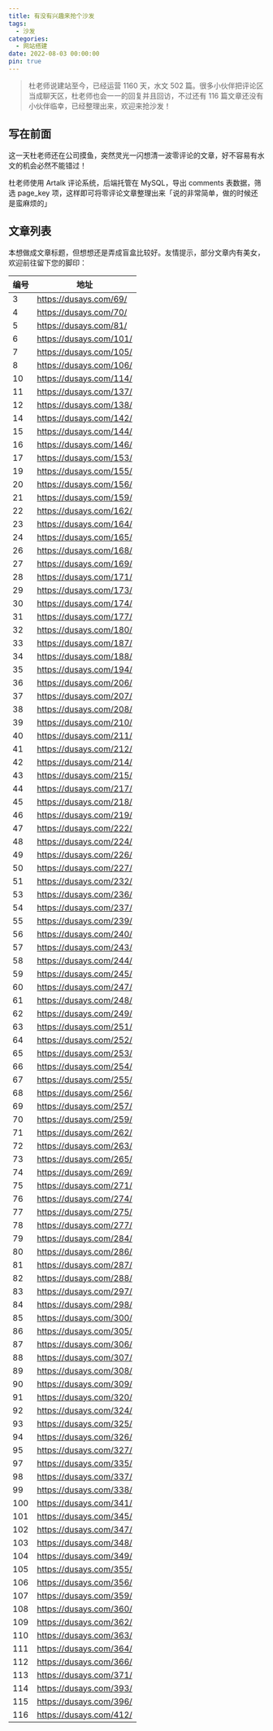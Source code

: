 ```yaml
---
title: 有没有兴趣来抢个沙发
tags:
  - 沙发
categories:
  - 网站搭建
date: 2022-08-03 00:00:00
pin: true
---
```


> 杜老师说建站至今，已经运营 1160 天，水文 502 篇。很多小伙伴把评论区当成聊天区，杜老师也会一一的回复并且回访，不过还有 116 篇文章还没有小伙伴临幸，已经整理出来，欢迎来抢沙发！

<!-- more -->

## 写在前面

这一天杜老师还在公司摸鱼，突然灵光一闪想清一波零评论的文章，好不容易有水文的机会必然不能错过！

杜老师使用 Artalk 评论系统，后端托管在 MySQL，导出 comments 表数据，筛选 page_key 项，这样即可将零评论文章整理出来「说的非常简单，做的时候还是蛮麻烦的」

## 文章列表

本想做成文章标题，但想想还是弄成盲盒比较好。友情提示，部分文章内有美女，欢迎前往留下您的脚印：

| 编号 | 地址 |
| - | - |
| 3   | https://dusays.com/69/  |
| 4   | https://dusays.com/70/  |
| 5   | https://dusays.com/81/  |
| 6   | https://dusays.com/101/ |
| 7   | https://dusays.com/105/ |
| 8   | https://dusays.com/106/ |
| 10  | https://dusays.com/114/ |
| 11  | https://dusays.com/137/ |
| 12  | https://dusays.com/138/ |
| 14  | https://dusays.com/142/ |
| 15  | https://dusays.com/144/ |
| 16  | https://dusays.com/146/ |
| 17  | https://dusays.com/153/ |
| 19  | https://dusays.com/155/ |
| 20  | https://dusays.com/156/ |
| 21  | https://dusays.com/159/ |
| 22  | https://dusays.com/162/ |
| 23  | https://dusays.com/164/ |
| 24  | https://dusays.com/165/ |
| 26  | https://dusays.com/168/ |
| 27  | https://dusays.com/169/ |
| 28  | https://dusays.com/171/ |
| 29  | https://dusays.com/173/ |
| 30  | https://dusays.com/174/ |
| 31  | https://dusays.com/177/ |
| 32  | https://dusays.com/180/ |
| 33  | https://dusays.com/187/ |
| 34  | https://dusays.com/188/ |
| 35  | https://dusays.com/194/ |
| 36  | https://dusays.com/206/ |
| 37  | https://dusays.com/207/ |
| 38  | https://dusays.com/208/ |
| 39  | https://dusays.com/210/ |
| 40  | https://dusays.com/211/ |
| 41  | https://dusays.com/212/ |
| 42  | https://dusays.com/214/ |
| 43  | https://dusays.com/215/ |
| 44  | https://dusays.com/217/ |
| 45  | https://dusays.com/218/ |
| 46  | https://dusays.com/219/ |
| 47  | https://dusays.com/222/ |
| 48  | https://dusays.com/224/ |
| 49  | https://dusays.com/226/ |
| 50  | https://dusays.com/227/ |
| 51  | https://dusays.com/232/ |
| 53  | https://dusays.com/236/ |
| 54  | https://dusays.com/237/ |
| 55  | https://dusays.com/239/ |
| 56  | https://dusays.com/240/ |
| 57  | https://dusays.com/243/ |
| 58  | https://dusays.com/244/ |
| 59  | https://dusays.com/245/ |
| 60  | https://dusays.com/247/ |
| 61  | https://dusays.com/248/ |
| 62  | https://dusays.com/249/ |
| 63  | https://dusays.com/251/ |
| 64  | https://dusays.com/252/ |
| 65  | https://dusays.com/253/ |
| 66  | https://dusays.com/254/ |
| 67  | https://dusays.com/255/ |
| 68  | https://dusays.com/256/ |
| 69  | https://dusays.com/257/ |
| 70  | https://dusays.com/259/ |
| 71  | https://dusays.com/262/ |
| 72  | https://dusays.com/263/ |
| 73  | https://dusays.com/265/ |
| 74  | https://dusays.com/269/ |
| 75  | https://dusays.com/271/ |
| 76  | https://dusays.com/274/ |
| 77  | https://dusays.com/275/ |
| 78  | https://dusays.com/277/ |
| 79  | https://dusays.com/284/ |
| 80  | https://dusays.com/286/ |
| 81  | https://dusays.com/287/ |
| 82  | https://dusays.com/288/ |
| 83  | https://dusays.com/297/ |
| 84  | https://dusays.com/298/ |
| 85  | https://dusays.com/300/ |
| 86  | https://dusays.com/305/ |
| 87  | https://dusays.com/306/ |
| 88  | https://dusays.com/307/ |
| 89  | https://dusays.com/308/ |
| 90  | https://dusays.com/309/ |
| 91  | https://dusays.com/320/ |
| 92  | https://dusays.com/324/ |
| 93  | https://dusays.com/325/ |
| 94  | https://dusays.com/326/ |
| 95  | https://dusays.com/327/ |
| 97  | https://dusays.com/335/ |
| 98  | https://dusays.com/337/ |
| 99  | https://dusays.com/338/ |
| 100 | https://dusays.com/341/ |
| 101 | https://dusays.com/345/ |
| 102 | https://dusays.com/347/ |
| 103 | https://dusays.com/348/ |
| 104 | https://dusays.com/349/ |
| 105 | https://dusays.com/355/ |
| 106 | https://dusays.com/356/ |
| 107 | https://dusays.com/359/ |
| 108 | https://dusays.com/360/ |
| 109 | https://dusays.com/362/ |
| 110 | https://dusays.com/363/ |
| 111 | https://dusays.com/364/ |
| 112 | https://dusays.com/366/ |
| 113 | https://dusays.com/371/ |
| 114 | https://dusays.com/393/ |
| 115 | https://dusays.com/396/ |
| 116 | https://dusays.com/412/ |